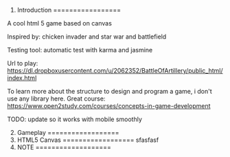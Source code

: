 1. Introduction
=================

A cool html 5 game based on canvas

Inspired by: chicken invader and star war and battlefield

Testing tool: automatic test with karma and jasmine

Url to play:
https://dl.dropboxusercontent.com/u/2062352/BattleOfArtillery/public_html/index.html


To learn more about the structure to design and program a game, i don't use any library here.
Great course: https://www.open2study.com/courses/concepts-in-game-development

TODO: update so it works with mobile smoothly



2. Gameplay
==================
3. HTML5 Canvas
==================
sfasfasf
4. NOTE
===================
